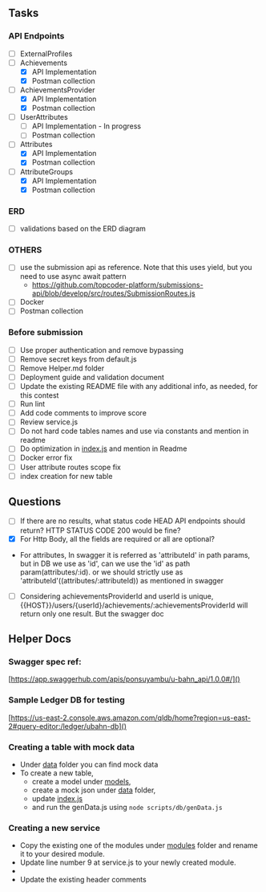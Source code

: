 ## Tasks
### API Endpoints
- [ ] ExternalProfiles
- [ ] Achievements
    - [X] API Implementation
    - [X] Postman collection
- [ ] AchievementsProvider
    - [X] API Implementation
    - [X] Postman collection
- [ ] UserAttributes
    - [ ] API Implementation - In progress
    - [ ] Postman collection
- [ ] Attributes
    - [X] API Implementation
    - [X] Postman collection
- [ ] AttributeGroups
    - [X] API Implementation
    - [X] Postman collection

### ERD
- [ ] validations based on the ERD diagram

### OTHERS
- [ ] use the submission api as reference. Note that this uses yield, 
but you need to use async await pattern
    - https://github.com/topcoder-platform/submissions-api/blob/develop/src/routes/SubmissionRoutes.js
- [ ] Docker
- [ ] Postman collection

### Before submission
- [ ] Use proper authentication and remove bypassing
- [ ] Remove secret keys from default.js
- [ ] Remove Helper.md folder
- [ ] Deployment guide and validation document
- [ ] Update the existing README file with any additional info, as needed, for this contest
- [ ] Run lint
- [ ] Add code comments to improve score
- [ ] Review service.js
- [ ] Do not hard code tables names and use via constants and mention in readme
- [ ] Do optimization in [index.js](src/models/index.js) and mention in Readme
- [ ] Docker error fix
- [ ] User attribute routes scope fix
- [ ] index creation for new table

## Questions
- [ ] If there are no results, what status code HEAD API endpoints should return? 
HTTP STATUS CODE 200 would be fine?
- [X] For Http Body, all the fields are required or all are optional?
- For attributes, In swagger it is referred as 'attributeId' in path params, but in DB we use
as 'id', can we use the 'id' as path param(attributes/:id). or we should strictly use as 'attributeId'((attributes/:attributeId))
as mentioned in swagger
- [ ] Considering achievementsProviderId and userId is unique, 
{{HOST}}/users/{userId}/achievements/:achievementsProviderId will return only one result. But the swagger doc

## Helper Docs

### Swagger spec ref:
[https://app.swaggerhub.com/apis/ponsuyambu/u-bahn_api/1.0.0#/]()

### Sample Ledger DB for testing
[https://us-east-2.console.aws.amazon.com/qldb/home?region=us-east-2#query-editor:/ledger/ubahn-db]()

### Creating a table with mock data
* Under [data](scripts/db/data) folder you can find mock data
* To create a new table, 
    - create a model under [models](src/models), 
    - create a mock json under [data](scripts/db/data) folder, 
    - update [index.js](src/models/index.js) 
    - and run the genData.js using ```node scripts/db/genData.js```
### Creating a new service
- Copy the existing one of the modules under [modules](src/modules) folder
 and rename it to your desired module.
- Update line number 9 at service.js to your newly created module.
- 
- Update the existing header comments


